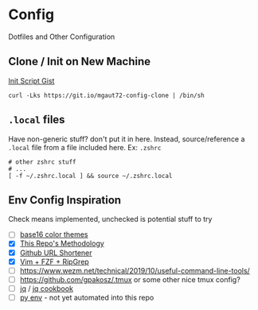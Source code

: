 # Config

Dotfiles and Other Configuration

## Clone / Init on New Machine

[Init Script Gist](https://gist.github.com/mgaut72/c03065e35e57db27bc676bb6d28db0a2)


```
curl -Lks https://git.io/mgaut72-config-clone | /bin/sh
```

## `.local` files
Have non-generic stuff? don't put it in here.  Instead, source/reference a `.local` file from a file included here.
Ex:
`.zshrc`
```
# other zshrc stuff
# ...
[ -f ~/.zshrc.local ] && source ~/.zshrc.local
```

## Env Config Inspiration

Check means implemented, unchecked is potential stuff to try

- [ ] [base16 color themes](http://chriskempson.com/projects/base16/)
- [x] [This Repo's Methodology](https://www.atlassian.com/git/tutorials/dotfiles)
- [x] [Github URL Shortener](https://github.blog/2011-11-10-git-io-github-url-shortener/)
- [x] [Vim + FZF + RipGrep](https://medium.com/@sidneyliebrand/how-fzf-and-ripgrep-improved-my-workflow-61c7ca212861)
- [ ] https://www.wezm.net/technical/2019/10/useful-command-line-tools/
- [ ] https://github.com/gpakosz/.tmux or some other nice tmux config?
- [ ] [jq](https://stedolan.github.io/jq/) / [jq cookbook](https://github.com/stedolan/jq/wiki/Cookbook#list-keys-used-in-any-object-in-a-list)
- [ ] [py env](https://github.com/pyenv/pyenv/) - not yet automated into this repo
